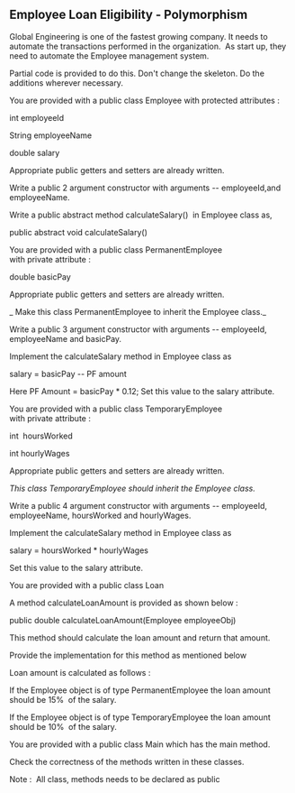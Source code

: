 ## Employee Loan Eligibility - Polymorphism

Global Engineering is one of the fastest growing company. It needs to automate the transactions performed in the organization.  As start up, they need to automate the Employee management system.

Partial code is provided to do this. Don't change the skeleton. Do the additions wherever necessary.

You are provided with a public class Employee with protected attributes :

int employeeId

String employeeName

double salary

Appropriate public getters and setters are already written.

Write a public 2 argument constructor with arguments -- employeeId,and employeeName.

Write a public abstract method calculateSalary()  in Employee class as,

public abstract void calculateSalary()

You are provided with a public class PermanentEmployee with private attribute :

double basicPay

Appropriate public getters and setters are already written.

_ Make this class PermanentEmployee to inherit the Employee class._

Write a public 3 argument constructor with arguments -- employeeId, employeeName and basicPay.

Implement the calculateSalary method in Employee class as

salary = basicPay -- PF amount

Here PF Amount = basicPay \* 0.12; Set this value to the salary attribute.

You are provided with a public class TemporaryEmployee with private attribute :

int  hoursWorked

int hourlyWages

Appropriate public getters and setters are already written.

_This class TemporaryEmployee should inherit the Employee class._

Write a public 4 argument constructor with arguments -- employeeId, employeeName, hoursWorked and hourlyWages.

Implement the calculateSalary method in Employee class as

salary = hoursWorked \* hourlyWages

Set this value to the salary attribute.

You are provided with a public class Loan

A method calculateLoanAmount is provided as shown below :

public double calculateLoanAmount(Employee employeeObj)

This method should calculate the loan amount and return that amount.

Provide the implementation for this method as mentioned below

Loan amount is calculated as follows :

If the Employee object is of type PermanentEmployee the loan amount should be 15%  of the salary.

If the Employee object is of type TemporaryEmployee the loan amount should be 10%  of the salary.

You are provided with a public class Main which has the main method.

Check the correctness of the methods written in these classes.

Note :  All class, methods needs to be declared as public
